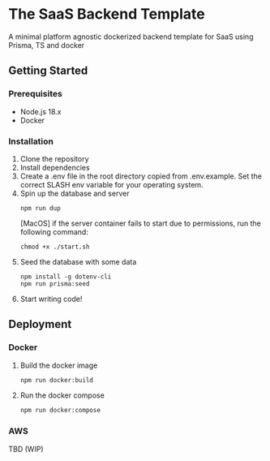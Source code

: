 # The SaaS Backend Template
A minimal platform agnostic dockerized backend template for SaaS using Prisma, TS and docker



## Getting Started

### Prerequisites

- Node.js 18.x
- Docker

### Installation

1. Clone the repository
2. Install dependencies
3. Create a .env file in the root directory copied from .env.example. Set the correct SLASH env variable for your operating system.
4. Spin up the database and server
   ```
   npm run dup
   ```
   [MacOS] if the server container fails to start due to permissions, run the following command:
   ```
   chmod +x ./start.sh
   ```
5. Seed the database with some data
   ```
   npm install -g dotenv-cli
   npm run prisma:seed
   ```
6. Start writing code!

## Deployment

### Docker

1. Build the docker image
   ```bash
   npm run docker:build
   ```
2. Run the docker compose
   ```bash
   npm run docker:compose
   ```

### AWS

TBD (WIP)

